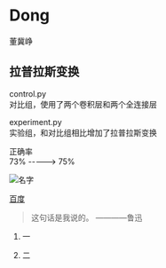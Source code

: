 # Dong
董冀峥


## 拉普拉斯变换  
control.py  
对比组，使用了两个卷积层和两个全连接层  

experiment.py   
实验组，和对比组相比增加了拉普拉斯变换  

正确率  
73% ----->  75%   


![名字](https://upload-images.jianshu.io/upload_images/3062143-14a83f3f46c17c82.png?imageMogr2/auto-orient/strip|imageView2/2/w/1200/format/webp)

[百度](www.baidu.com)

> 这句话是我说的。 ————鲁迅



1. 一

2. 二






